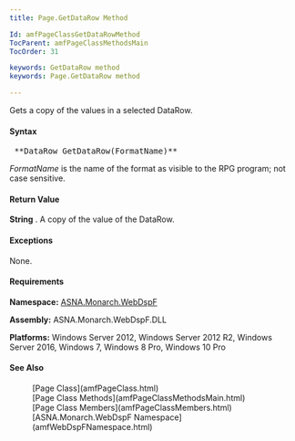 ```yaml
---
title: Page.GetDataRow Method

Id: amfPageClassGetDataRowMethod
TocParent: amfPageClassMethodsMain
TocOrder: 31

keywords: GetDataRow method
keywords: Page.GetDataRow method

---
```


Gets a copy of the values in a selected DataRow.

#### Syntax
<pre class="prettyprint"> **DataRow GetDataRow(FormatName)** </pre>

*FormatName* is the name of the format as visible to the RPG program; not case sensitive. 

#### Return Value
**String** . A copy of the value of the DataRow. 

#### Exceptions
None.
<!-- -->

#### Requirements
**Namespace:** [ASNA.Monarch.WebDspF](amfWebDspFNamespace.html)

**Assembly:** ASNA.Monarch.WebDspF.DLL

**Platforms:** Windows Server 2012, Windows Server 2012 R2, Windows Server 2016, Windows 7, Windows 8 Pro, Windows 10 Pro
<!-- end -->

#### See Also
<dl>
        <dd>[Page Class](amfPageClass.html)</dd>
		<dd>[Page Class Methods](amfPageClassMethodsMain.html)</dd>
        <dd>[Page Class Members](amfPageClassMembers.html)</dd>
        <dd>[ASNA.Monarch.WebDspF Namespace](amfWebDspFNamespace.html)</dd>
</dl>

